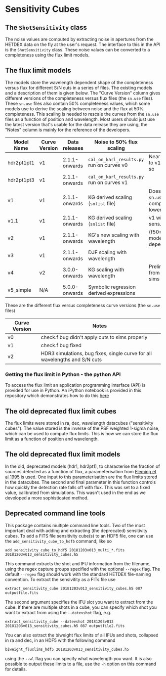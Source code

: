 # Sensitivity Cubes

## The `ShotSensitivity` class

The noise values are computed by extracting noise in apertures
from the HETDEX data on the fly at the user's request. The interface to 
this in the API is the `ShotSensitivity` class. These noise values
can be converted to a completeness using the flux limit models. 

## The flux limit models

The models store the wavelength dependent shape of the completeness versus flux for different S/N cuts 
in a series of files. The existing models and a description of them is given below. The "Curve Version" column gives
different versions of the completeness versus flux files (the `sn.use` files). These `sn.use` files also contain 50% 
completeness values, which some models use to derive the scaling between noise and 
the flux at 50% completeness. This scaling is needed to rescale the curves from the `sn.use` files as a function
of position and wavelength. Most users should just use the latest version that's usable for the data release 
they are using, the "Notes" column is mainly for the reference of the developers.

| Model Name | Curve Version | Data releases       | Noise to 50% flux scaling                      |   Notes                         | 
| ---------- | ------------- | --------------------| ---------------------------------------------- | -------------------             | 
| hdr2pt1pt1 |       v1      |      2.1.1-onwards  | `cal_on_karl_results.py` run on curves v0      | Near identical results to v1 for S/N < 6 or so  |
| hdr2pt1pt3 |       v1      |      2.1.1-onwards  | `cal_on_karl_results.py` run on curves v1      |                                 |
|    v1      |       v1      |      2.1.1-onwards  |  KG derived scaling (`snlist` file)            | Doesn't interpolate `sn.use` if completeness in lower bin is zero |
|    v1.1    |       v1      |      2.1.1-onwards  |  KG derived scaling (`snlist` file)             | v1 with interpolated sens. cubes |
|    v2      |       v1      |      2.1.1-onwards  |  KG's new scaling with wavelength     | (f50=x8\*xf50/fcor0) model with linewidth dependence|
|    v3      |       v1      |      2.1.1-onwards  |  DJF scaling with wavelength          |                                                      |
|    v4      |       v2      |      3.0.0-onwards  | KG scaling with wavelength            |   Preliminary model from subset of HDR3 sims         |
|    v5\_simple      |       N/A     |      5.0.0-onwards  | Symbolic regression derived expressions |      |

These are the different flux versus completeness curve versions (the `sn.use` files)

| Curve Version | Notes                                           |
| ------------- | ----------------------------------------------  |
|      v0       | check.f bug didn't apply cuts to sims properly  |
|      v1       | check.f bug fixed                               |
|      v2       | HDR3 simulations, bug fixes, single curve for all wavelengths and S/N cuts    |

### Getting the flux limit in Python - the python API

To access the flux limit an application programming interface (API) is provided for
use in Python. An iPython notebook is provided in this repository which demonstrates
how to do this [here](../../notebooks/api-notebooks/16-Getting_Flux_Limits_From_The_API.ipynb)

## The old deprecated flux limit cubes 

The flux limits were stored in ra, dec, wavelength datacubes ("sensitivity cubes"). The 
value stored is the inverse of the PSF weighted 1-sigma noise, which can be used to
compute flux limits. This is how we can store the flux limit as a function of position and wavelength.


## The old deprecated flux limit models

In the old, deprecated models (hdr1, hdr2pt1), to characterise the fraction of sources detected as a function 
of flux, a parameterisation from [Fleming et al 1995](http://adsabs.harvard.edu/abs/1995AJ....109.1044F) is used. 
One input to this parameterisation are the flux limits stored in the datacubes. The second and final parameter 
in this function controls how quickly the detection rate falls off with flux. This was set to a fixed 
value, calibrated from simulations. This wasn't used in the end as we developed a more sophisticated method.

## Deprecated command line tools

This package contains multiple command line tools. Two of the most important
deal with adding and extracting (the deprecated) sensitivity cubes. To add a FITS file sensitivity cube(s)
to an HDF5 file, one can use the `add_sensitivity_cube_to_hdf5` command, like so

```
add_sensitivity_cube_to_hdf5 20181203v013_multi_*.fits 20181203v013_sensitivity_cubes.h5
```

This command extracts the shot and IFU information from the filename, using the 
regex capture groups specified with the optional `--regex` flag. The default
`--regex` flag should work with the standard HETDEX file-naming convention. To extract
the sensivitity as a FITs file use

`extract_sensitivity_cube 20181203v013_sensitivity_cubes.h5 087 outputfile.fits`

The second argument specifies the IFU slot you want to extract from the
cube. If there are multiple shots in a cube, you can specify which shot
you want to extract from using the `--datevshot` flag, e.g.

```
extract_sensitivity_cube --datevshot 20181203v013 20181203v013_sensitivity_cubes.h5 087 outputfile2.fits
```

You can also extract the biweight flux limits of all IFUs and shots, collapsed in ra and dec,
in an HDF5 with the following command

```
biweight_fluxlims_hdf5 20181203v013_sensitivity_cubes.h5
```

using the ``--wl`` flag you can specify what wavelength you want. It is also possible to output these limits
to a file, use the ``-h`` option on this command for details.
